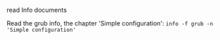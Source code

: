 read Info documents

Read the grub info, the chapter 'Simple configuration':
	`info -f grub -n 'Simple configuration'`
